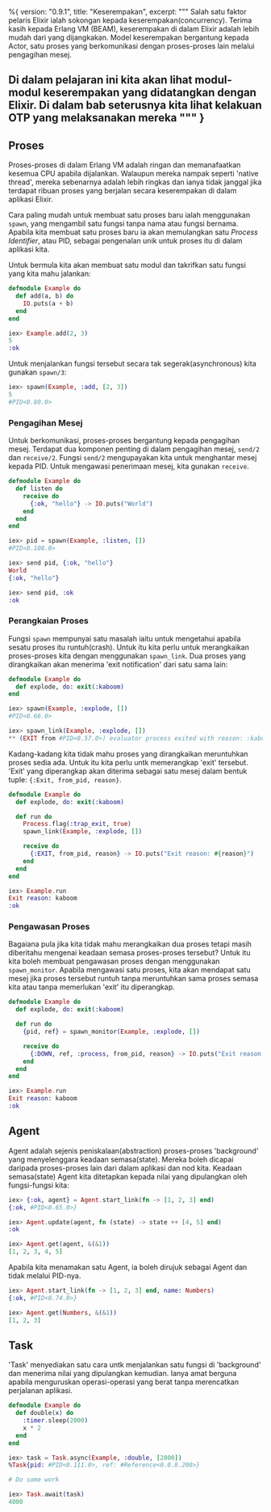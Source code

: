 %{
  version: "0.9.1",
  title: "Keserempakan",
  excerpt: """
  Salah satu faktor pelaris Elixir ialah sokongan kepada keserempakan(concurrency).  Terima kasih kepada Erlang VM (BEAM), keserempakan di dalam Elixir adalah lebih mudah dari yang dijangkakan.  Model keserempakan bergantung kepada Actor, satu proses yang berkomunikasi dengan proses-proses lain melalui pengagihan mesej.
  
  Di dalam pelajaran ini kita akan lihat modul-modul keserempakan yang didatangkan dengan Elixir.  Di dalam bab seterusnya kita lihat kelakuan OTP yang melaksanakan mereka
  """
}
---

## Proses

Proses-proses di dalam Erlang VM adalah ringan dan memanafaatkan kesemua CPU apabila dijalankan.  Walaupun mereka nampak seperti 'native thread',  mereka sebenarnya adalah lebih ringkas dan ianya tidak janggal jika terdapat ribuan proses yang berjalan secara keserempakan di dalam aplikasi Elixir.

Cara paling mudah untuk membuat satu proses baru ialah menggunakan `spawn`, yang mengambil satu fungsi tanpa nama atau fungsi bernama.  Apabila kita membuat satu proses baru ia akan memulangkan satu _Process Identifier_, atau PID,  sebagai pengenalan unik untuk proses itu di dalam aplikasi kita.

Untuk bermula kita akan membuat satu modul dan takrifkan satu fungsi yang kita mahu jalankan:

```elixir
defmodule Example do
  def add(a, b) do
    IO.puts(a + b)
  end
end

iex> Example.add(2, 3)
5
:ok
```

Untuk menjalankan fungsi tersebut secara tak segerak(asynchronous) kita gunakan `spawn/3`:

```elixir
iex> spawn(Example, :add, [2, 3])
5
#PID<0.80.0>
```

### Pengagihan Mesej

Untuk berkomunikasi, proses-proses bergantung kepada pengagihan mesej.  Terdapat dua komponen penting di dalam pengagihan mesej, `send/2` dan `receive/2`.  Fungsi `send/2` mengupayakan kita untuk menghantar mesej kepada PID.  Untuk mengawasi penerimaan mesej, kita gunakan `receive`.  

```elixir
defmodule Example do
  def listen do
    receive do
      {:ok, "hello"} -> IO.puts("World")
    end
  end
end

iex> pid = spawn(Example, :listen, [])
#PID<0.108.0>

iex> send pid, {:ok, "hello"}
World
{:ok, "hello"}

iex> send pid, :ok
:ok
```

### Perangkaian Proses

Fungsi `spawn` mempunyai satu masalah iaitu untuk mengetahui apabila sesatu proses itu runtuh(crash).  Untuk itu kita perlu untuk merangkaikan proses-proses kita dengan menggunakan `spawn_link`.  Dua proses yang dirangkaikan akan menerima 'exit notification' dari satu sama lain:

```elixir
defmodule Example do
  def explode, do: exit(:kaboom)
end

iex> spawn(Example, :explode, [])
#PID<0.66.0>

iex> spawn_link(Example, :explode, [])
** (EXIT from #PID<0.57.0>) evaluator process exited with reason: :kaboom
```

Kadang-kadang kita tidak mahu proses yang dirangkaikan meruntuhkan proses sedia ada.  Untuk itu kita perlu untk memerangkap 'exit' tersebut.  'Exit' yang diperangkap akan diterima sebagai satu mesej dalam bentuk tuple: `{:Exit, from_pid, reason}`.

```elixir
defmodule Example do
  def explode, do: exit(:kaboom)

  def run do
    Process.flag(:trap_exit, true)
    spawn_link(Example, :explode, [])

    receive do
      {:EXIT, from_pid, reason} -> IO.puts("Exit reason: #{reason}")
    end
  end
end

iex> Example.run
Exit reason: kaboom
:ok
```

### Pengawasan Proses

Bagaiana pula jika kita tidak mahu merangkaikan dua proses tetapi masih diberitahu mengenai keadaan semasa proses-proses tersebut?  Untuk itu kita boleh membuat pengawasan proses dengan menggunakan `spawn_monitor`.  Apabila mengawasi satu proses, kita akan mendapat satu mesej jika proses tersebut runtuh tanpa meruntuhkan sama proses semasa kita atau tanpa memerlukan 'exit' itu diperangkap.

```elixir
defmodule Example do
  def explode, do: exit(:kaboom)

  def run do
    {pid, ref} = spawn_monitor(Example, :explode, [])

    receive do
      {:DOWN, ref, :process, from_pid, reason} -> IO.puts("Exit reason: #{reason}")
    end
  end
end

iex> Example.run
Exit reason: kaboom
:ok
```

## Agent

Agent adalah sejenis peniskalaan(abstraction) proses-proses 'background' yang menyelenggara keadaan semasa(state).  Mereka boleh dicapai daripada proses-proses lain dari dalam aplikasi dan nod kita.  Keadaan semasa(state) Agent kita ditetapkan kepada nilai yang dipulangkan oleh fungsi-fungsi kita:  

```elixir
iex> {:ok, agent} = Agent.start_link(fn -> [1, 2, 3] end)
{:ok, #PID<0.65.0>}

iex> Agent.update(agent, fn (state) -> state ++ [4, 5] end)
:ok

iex> Agent.get(agent, &(&1))
[1, 2, 3, 4, 5]
```

Apabila kita menamakan satu Agent, ia boleh dirujuk sebagai Agent dan tidak melalui PID-nya.

```elixir
iex> Agent.start_link(fn -> [1, 2, 3] end, name: Numbers)
{:ok, #PID<0.74.0>}

iex> Agent.get(Numbers, &(&1))
[1, 2, 3]
```

## Task

'Task' menyediakan satu cara untk menjalankan satu fungsi di 'background' dan menerima nilai yang dipulangkan kemudian.  Ianya amat berguna apabila menguruskan operasi-operasi yang berat tanpa merencatkan perjalanan aplikasi.

```elixir
defmodule Example do
  def double(x) do
    :timer.sleep(2000)
    x * 2
  end
end

iex> task = Task.async(Example, :double, [2000])
%Task{pid: #PID<0.111.0>, ref: #Reference<0.0.8.200>}

# Do some work

iex> Task.await(task)
4000
```
